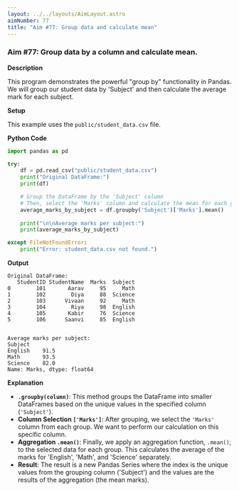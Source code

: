 ```yaml
---
layout: ../../layouts/AimLayout.astro
aimNumber: 77
title: "Aim #77: Group data and calculate mean"
---
```


### Aim #77: Group data by a column and calculate mean.

**Description**

This program demonstrates the powerful "group by" functionality in Pandas. We will group our student data by 'Subject' and then calculate the average mark for each subject.

**Setup**

This example uses the `public/student_data.csv` file.

**Python Code**

```python
import pandas as pd

try:
    df = pd.read_csv("public/student_data.csv")
    print("Original DataFrame:")
    print(df)

    # Group the DataFrame by the 'Subject' column
    # Then, select the 'Marks' column and calculate the mean for each group
    average_marks_by_subject = df.groupby('Subject')['Marks'].mean()
    
    print("\n\nAverage marks per subject:")
    print(average_marks_by_subject)

except FileNotFoundError:
    print("Error: student_data.csv not found.")
```

**Output**

```text
Original DataFrame:
   StudentID StudentName  Marks  Subject
0        101       Aarav     95     Math
1        102        Diya     88  Science
2        103      Vivaan     92     Math
3        104        Riya     98  English
4        105       Kabir     76  Science
5        106      Saanvi     85  English


Average marks per subject:
Subject
English    91.5
Math       93.5
Science    82.0
Name: Marks, dtype: float64
```

**Explanation**

- **`.groupby(column)`**: This method groups the DataFrame into smaller DataFrames based on the unique values in the specified column (`'Subject'`).
- **Column Selection `['Marks']`**: After grouping, we select the `'Marks'` column from each group. We want to perform our calculation on this specific column.
- **Aggregation `.mean()`**: Finally, we apply an aggregation function, `.mean()`, to the selected data for each group. This calculates the average of the marks for 'English', 'Math', and 'Science' separately.
- **Result**: The result is a new Pandas Series where the index is the unique values from the grouping column ('Subject') and the values are the results of the aggregation (the mean marks).
